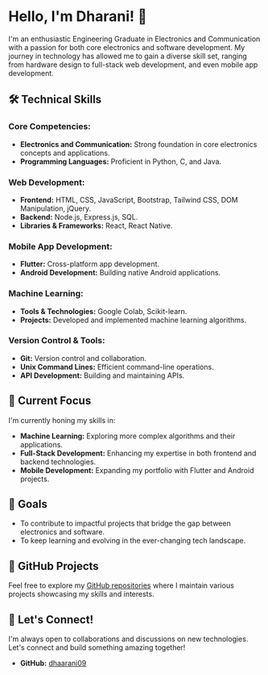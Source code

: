 # Hello, I'm Dharani! 👋

I'm an enthusiastic Engineering Graduate in Electronics and Communication with a passion for both core electronics and software development. My journey in technology has allowed me to gain a diverse skill set, ranging from hardware design to full-stack web development, and even mobile app development.

## 🛠️ Technical Skills

### Core Competencies:
- **Electronics and Communication:** Strong foundation in core electronics concepts and applications.
- **Programming Languages:** Proficient in Python, C, and Java.

### Web Development:
- **Frontend:** HTML, CSS, JavaScript, Bootstrap, Tailwind CSS, DOM Manipulation, jQuery.
- **Backend:** Node.js, Express.js, SQL.
- **Libraries & Frameworks:** React, React Native.

### Mobile App Development:
- **Flutter:** Cross-platform app development.
- **Android Development:** Building native Android applications.

### Machine Learning:
- **Tools & Technologies:** Google Colab, Scikit-learn.
- **Projects:** Developed and implemented machine learning algorithms.

### Version Control & Tools:
- **Git:** Version control and collaboration.
- **Unix Command Lines:** Efficient command-line operations.
- **API Development:** Building and maintaining APIs.

## 🚀 Current Focus
I'm currently honing my skills in:
- **Machine Learning:** Exploring more complex algorithms and their applications.
- **Full-Stack Development:** Enhancing my expertise in both frontend and backend technologies.
- **Mobile Development:** Expanding my portfolio with Flutter and Android projects.

## 🎯 Goals
- To contribute to impactful projects that bridge the gap between electronics and software.
- To keep learning and evolving in the ever-changing tech landscape.

## 📂 GitHub Projects
Feel free to explore my [GitHub repositories](https://github.com/Dhaarani09) where I maintain various projects showcasing my skills and interests.

## 🌱 Let's Connect!
I'm always open to collaborations and discussions on new technologies. Let's connect and build something amazing together!

- **GitHub:** [dhaarani09](https://github.com/Dhaarani09)

